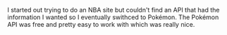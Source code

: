 I started out trying to do an NBA site but couldn't find an API that had the information I wanted so I eventually swithced to Pokémon. The Pokémon API was free and pretty easy to work with which was really nice.